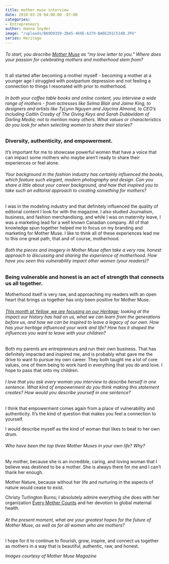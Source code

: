 ```yaml
---
title: mother muse interview
date: 2018-03-28 04:00:00 -07:00
categories:
- Entrepreneurs
author: Hanna Snyder
image: "/uploads/B69D9359-2B45-469E-A379-BA0E291C534B.JPG"
series: Heritage
---
```


###### To start, you describe [Mother Muse](https://mother-muse.com/) as “my love letter to you.” Where does your passion for celebrating mothers and motherhood stem from?

It all started after becoming a mother myself - becoming a mother at a younger age I struggled with postpartum depression and not feeling a connection to things I resonated with prior to motherhood.

###### In both your coffee table books and online content, you interview a wide range of mothers - from actresses like Selma Blair and Jaime King, to designers and artists like TyLynn Nguyen and Jaycina Almond, to CEO’s including Caitlin Crosby of The Giving Keys and Sarah Dubbeldam of Darling Media; not to mention many others. What values or characteristics do you look for when selecting women to share their stories?

### Diversity, authenticity, and empowerment.

It’s important for me to showcase powerful women that have a voice that can impact some mothers who maybe aren’t ready to share their experiences or feel alone.

###### Your background in the fashion industry has certainly influenced the books, which feature such elegant, modern photography and design. Can you share a little about your career background, and how that inspired you to take such an editorial approach to creating something for mothers?

I was in the modeling industry and that definitely influenced the quality of editorial content I look for with the magazine. I also studied Journalism, business, and fashion merchandising, and while I was on maternity leave, I was a marketing lead for a well known Canadian company. All of that knowledge spun together helped me to focus on my branding and marketing for Mother Muse. I like to think all of these experiences lead me to this one great path, that and of course, motherhood.

###### Both the pieces and imagery in Mother Muse often take a very raw, honest approach to discussing and sharing the experience of motherhood. How have you seen this vulnerability impact other women (your readers)?

### Being vulnerable and honest is an act of strength that connects us all together. 

Motherhood itself is very raw, and approaching my readers with an open heart that brings us together has only been positive for Mother Muse.

###### [This month at Yellow, we are focusing on our Heritage](https://yellowco.co/blog/series/heritage/); looking at the impact our history has had on us, what we can learn from the generations before us, and how we can be inspired to leave a legacy of our own. How has your heritage influenced your work and life? How has it shaped the influences you want to leave with your children?

Both my parents are entrepreneurs and run their own business. That has definitely impacted and inspired me, and is probably what gave me the drive to want to pursue my own career. They both taught me a lot of core values, one of them being to work hard in everything that you do and love. I hope to pass that onto my children.

###### I love that you ask every woman you interview to describe herself in one sentence. What kind of empowerment do you think making this statement creates? How would you describe yourself in one sentence?

I think that empowerment comes again from a place of vulnerability and authenticity. It’s the kind of question that makes you feel a connection to yourself.

I would describe myself as the kind of woman that likes to beat to her own drum.

###### Who have been the top three Mother Muses in your own life? Why?

My mother, because she is an incredible, caring, and loving woman that I believe was destined to be a mother. She is always there for me and I can’t thank her enough.

Mother Nature, because without her life and nurturing in the aspects of nature would cease to exist.

Christy Turlington Burns; I absolutely admire everything she does with her organization [Every Mother Counts](https://www.everymothercounts.org/) and her devotion to global maternal health.

###### At the present moment, what are your greatest hopes for the future of Mother Muse, as well as for all women who are mothers?

I hope for it to continue to flourish, grow, inspire, and connect us together as mothers in a way that is beautiful, authentic, raw, and honest.

*Images courtesy of Mother Muse Magazine*